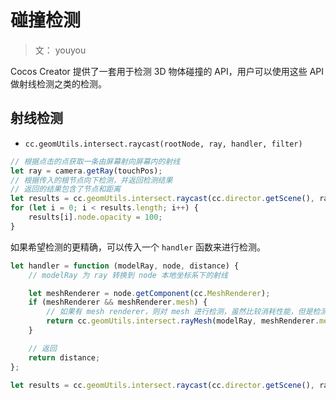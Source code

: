 # 碰撞检测

> 文： youyou

Cocos Creator 提供了一套用于检测 3D 物体碰撞的 API，用户可以使用这些 API 做射线检测之类的检测。

## 射线检测

- `cc.geomUtils.intersect.raycast(rootNode, ray, handler, filter)`

```js
// 根据点击的点获取一条由屏幕射向屏幕内的射线
let ray = camera.getRay(touchPos);
// 根据传入的根节点向下检测，并返回检测结果
// 返回的结果包含了节点和距离
let results = cc.geomUtils.intersect.raycast(cc.director.getScene(), ray);
for (let i = 0; i < results.length; i++) {
    results[i].node.opacity = 100;
}
```

如果希望检测的更精确，可以传入一个 `handler` 函数来进行检测。

```js
let handler = function (modelRay, node, distance) {
    // modelRay 为 ray 转换到 node 本地坐标系下的射线

    let meshRenderer = node.getComponent(cc.MeshRenderer);
    if (meshRenderer && meshRenderer.mesh) {
        // 如果有 mesh renderer，则对 mesh 进行检测，虽然比较消耗性能，但是检测会更加精确
        return cc.geomUtils.intersect.rayMesh(modelRay, meshRenderer.mesh);
    }

    // 返回
    return distance;
};

let results = cc.geomUtils.intersect.raycast(cc.director.getScene(), ray, handler);
```

